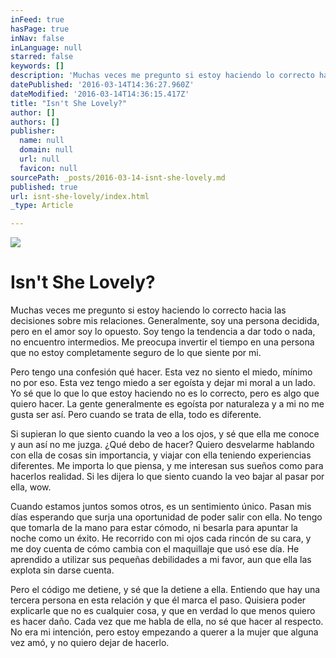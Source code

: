 ```yaml
---
inFeed: true
hasPage: true
inNav: false
inLanguage: null
starred: false
keywords: []
description: 'Muchas veces me pregunto si estoy haciendo lo correcto hacia las decisiones sobre mis relaciones. Generalmente, soy una persona decidida, pero en el amor soy lo opuesto. Soy tengo la tendencia a dar todo o nada, no encuentro intermedios. Me preocupa invertir el tiempo en una persona que no estoy completamente seguro de lo que siente por mi.'
datePublished: '2016-03-14T14:36:27.960Z'
dateModified: '2016-03-14T14:36:15.417Z'
title: "Isn't She Lovely?"
author: []
authors: []
publisher:
  name: null
  domain: null
  url: null
  favicon: null
sourcePath: _posts/2016-03-14-isnt-she-lovely.md
published: true
url: isnt-she-lovely/index.html
_type: Article

---
```

![](https://the-grid-user-content.s3-us-west-2.amazonaws.com/286b2c38-006d-410c-9ed2-25279e7f5892.jpg)

# Isn't She Lovely?

Muchas veces me pregunto si estoy haciendo lo correcto hacia las decisiones sobre mis relaciones. Generalmente, soy una persona decidida, pero en el amor soy lo opuesto. Soy tengo la tendencia a dar todo o nada, no encuentro intermedios. Me preocupa invertir el tiempo en una persona que no estoy completamente seguro de lo que siente por mi.

Pero tengo una confesión qué hacer. Esta vez no siento el miedo, mínimo no por eso. Esta vez tengo miedo a ser egoísta y dejar mi moral a un lado. Yo sé que lo que lo que estoy haciendo no es lo correcto, pero es algo que quiero hacer. La gente generalmente es egoísta por naturaleza y a mi no me gusta ser así. Pero cuando se trata de ella, todo es diferente.

Si supieran lo que siento cuando la veo a los ojos, y sé que ella me conoce y aun así no me juzga. ¿Qué debo de hacer? Quiero desvelarme hablando con ella de cosas sin importancia, y viajar con ella teniendo experiencias diferentes. Me importa lo que piensa, y me interesan sus sueños como para hacerlos realidad. Si les dijera lo que siento cuando la veo bajar al pasar por ella, wow.

Cuando estamos juntos somos otros, es un sentimiento único. Pasan mis días esperando que surja una oportunidad de poder salir con ella. No tengo que tomarla de la mano para estar cómodo, ni besarla para apuntar la noche como un éxito. He recorrido con mi ojos cada rincón de su cara, y me doy cuenta de cómo cambia con el maquillaje que usó ese día. He aprendido a utilizar sus pequeñas debilidades a mi favor, aun que ella las explota sin darse cuenta.

Pero el código me detiene, y sé que la detiene a ella. Entiendo que hay una tercera persona en esta relación y que él marca el paso. Quisiera poder explicarle que no es cualquier cosa, y que en verdad lo que menos quiero es hacer daño. Cada vez que me habla de ella, no sé que hacer al respecto. No era mi intención, pero estoy empezando a querer a la mujer que alguna vez amó, y no quiero dejar de hacerlo.
